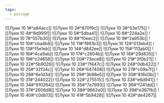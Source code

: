 ```yaml
---
tags:
  - passage
---
```


![[Луки 10 1#^a84acc]]
![[Луки 10 2#^870f9c]]
![[Луки 10 3#^53e175]]
![[Луки 10 4#^8d995f]]
![[Луки 10 5#^5dba41]]
![[Луки 10 6#^224a2e]]
![[Луки 10 7#^557b30]]
![[Луки 10 8#^f0eec2]]
![[Луки 10 9#^2a953b]]
![[Луки 10 10#^cba4b8]]
![[Луки 10 11#^f861b3]]
![[Луки 10 12#^013eb4]]
![[Луки 10 13#^f5e1eb]]
![[Луки 10 14#^d842ee]]
![[Луки 10 15#^113ab0]]
![[Луки 10 16#^4ca9ab]]
![[Луки 10 17#^c2604b]]
![[Луки 10 18#^29d835]]
![[Луки 10 19#^c24658]]
![[Луки 10 20#^73ece8]]
![[Луки 10 21#^2f0b21]]
![[Луки 10 22#^5b9026]]
![[Луки 10 23#^7f447c]]
![[Луки 10 24#^0db422]]
![[Луки 10 25#^32f34c]]
![[Луки 10 26#^647408]]
![[Луки 10 27#^c09a7f]]
![[Луки 10 28#^6e1d3d]]
![[Луки 10 29#^3b88e5]]
![[Луки 10 30#^816d3b]]
![[Луки 10 31#^244022]]
![[Луки 10 32#^275515]]
![[Луки 10 33#^e6d941]]
![[Луки 10 34#^910264]]
![[Луки 10 35#^7e7993]]
![[Луки 10 36#^f241dd]]
![[Луки 10 37#^2606d8]]
![[Луки 10 38#^9662e0]]
![[Луки 10 39#^e387fb]]
![[Луки 10 40#^c0db13]]
![[Луки 10 41#^5b9428]]
![[Луки 10 42#^de4267]]